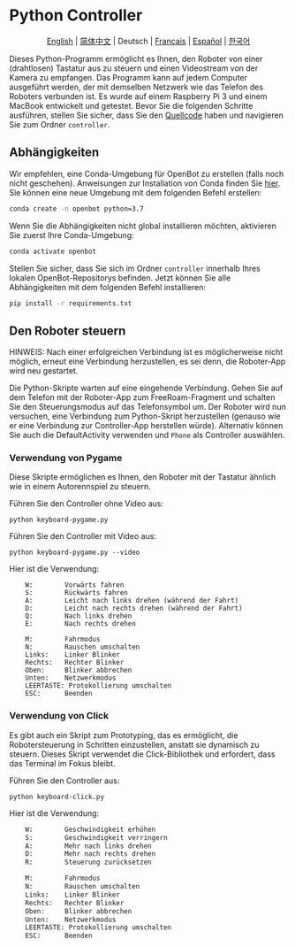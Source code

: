# Python Controller

<p align="center">
  <a href="README.md">English</a> |
  <a href="README.zh-CN.md">简体中文</a> |
  <span>Deutsch</span> |
  <a href="README.fr-FR.md">Français</a> |
  <a href="README.es-ES.md">Español</a> |
  <a href="README.ko-KR.md">한국어</a>
</p>

Dieses Python-Programm ermöglicht es Ihnen, den Roboter von einer (drahtlosen) Tastatur aus zu steuern und einen Videostream von der Kamera zu empfangen. Das Programm kann auf jedem Computer ausgeführt werden, der mit demselben Netzwerk wie das Telefon des Roboters verbunden ist. Es wurde auf einem Raspberry Pi 3 und einem MacBook entwickelt und getestet. Bevor Sie die folgenden Schritte ausführen, stellen Sie sicher, dass Sie den [Quellcode](https://github.com/isl-org/OpenBot#get-the-source-code) haben und navigieren Sie zum Ordner `controller`.

## Abhängigkeiten

Wir empfehlen, eine Conda-Umgebung für OpenBot zu erstellen (falls noch nicht geschehen). Anweisungen zur Installation von Conda finden Sie [hier](https://docs.conda.io/projects/conda/en/latest/user-guide/install/). Sie können eine neue Umgebung mit dem folgenden Befehl erstellen:

```bash
conda create -n openbot python=3.7
```

Wenn Sie die Abhängigkeiten nicht global installieren möchten, aktivieren Sie zuerst Ihre Conda-Umgebung:

```bash
conda activate openbot
```

Stellen Sie sicher, dass Sie sich im Ordner `controller` innerhalb Ihres lokalen OpenBot-Repositorys befinden. Jetzt können Sie alle Abhängigkeiten mit dem folgenden Befehl installieren:

```bash
pip install -r requirements.txt
```

## Den Roboter steuern

HINWEIS: Nach einer erfolgreichen Verbindung ist es möglicherweise nicht möglich, erneut eine Verbindung herzustellen, es sei denn, die Roboter-App wird neu gestartet.

Die Python-Skripte warten auf eine eingehende Verbindung. Gehen Sie auf dem Telefon mit der Roboter-App zum FreeRoam-Fragment und schalten Sie den Steuerungsmodus auf das Telefonsymbol um. Der Roboter wird nun versuchen, eine Verbindung zum Python-Skript herzustellen (genauso wie er eine Verbindung zur Controller-App herstellen würde). Alternativ können Sie auch die DefaultActivity verwenden und `Phone` als Controller auswählen.

### Verwendung von Pygame

Diese Skripte ermöglichen es Ihnen, den Roboter mit der Tastatur ähnlich wie in einem Autorennspiel zu steuern.

Führen Sie den Controller ohne Video aus:

`python keyboard-pygame.py`

Führen Sie den Controller mit Video aus:

`python keyboard-pygame.py --video`

Hier ist die Verwendung:

```
    W:        Vorwärts fahren
    S:        Rückwärts fahren
    A:        Leicht nach links drehen (während der Fahrt)
    D:        Leicht nach rechts drehen (während der Fahrt)
    Q:        Nach links drehen
    E:        Nach rechts drehen

    M:        Fahrmodus
    N:        Rauschen umschalten
    Links:    Linker Blinker
    Rechts:   Rechter Blinker
    Oben:     Blinker abbrechen
    Unten:    Netzwerkmodus
    LEERTASTE: Protokollierung umschalten
    ESC:      Beenden
```

### Verwendung von Click

Es gibt auch ein Skript zum Prototyping, das es ermöglicht, die Robotersteuerung in Schritten einzustellen, anstatt sie dynamisch zu steuern. Dieses Skript verwendet die Click-Bibliothek und erfordert, dass das Terminal im Fokus bleibt.

Führen Sie den Controller aus:

`python keyboard-click.py`

Hier ist die Verwendung:

```bash
    W:        Geschwindigkeit erhöhen
    S:        Geschwindigkeit verringern
    A:        Mehr nach links drehen
    D:        Mehr nach rechts drehen
    R:        Steuerung zurücksetzen

    M:        Fahrmodus
    N:        Rauschen umschalten
    Links:    Linker Blinker
    Rechts:   Rechter Blinker
    Oben:     Blinker abbrechen
    Unten:    Netzwerkmodus
    LEERTASTE: Protokollierung umschalten
    ESC:      Beenden
```
